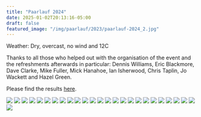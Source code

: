 ```yaml
---
title: "Paarlauf 2024"
date: 2025-01-02T20:13:16-05:00
draft: false
featured_image: "/img/paarlauf/2023/paarlauf-2024_2.jpg"
---
```


Weather: Dry, overcast, no wind and 12C

Thanks to all those who helped out with the organisation of the event and the refreshments afterwards in particular: 
Dennis Williams, Eric Blackmore, Dave Clarke, Mike Fuller, Mick Hanahoe, Ian Isherwood, Chris Taplin, Jo Wackett and Hazel Green.

Please find the results [here](https://www.lauristonrunners.club/paarlauf/).

![](https://www.lauristonrunners.club/img/paarlauf/2024/paarlauf-2024_1.jpg)
![](https://www.lauristonrunners.club/img/paarlauf/2024/paarlauf-2024_3.jpg)
![](https://www.lauristonrunners.club/img/paarlauf/2024/paarlauf-2024_4.jpg)
![](https://www.lauristonrunners.club/img/paarlauf/2024/paarlauf-2024_5.jpg)
![](https://www.lauristonrunners.club/img/paarlauf/2024/paarlauf-2024_6.jpg)
![](https://www.lauristonrunners.club/img/paarlauf/2024/paarlauf-2024_8.jpg)
![](https://www.lauristonrunners.club/img/paarlauf/2024/paarlauf-2024_9.jpg)
![](https://www.lauristonrunners.club/img/paarlauf/2024/paarlauf-2024_10.jpg)
![](https://www.lauristonrunners.club/img/paarlauf/2024/paarlauf-2024_11.jpg)
![](https://www.lauristonrunners.club/img/paarlauf/2024/paarlauf-2024_12.jpg)
![](https://www.lauristonrunners.club/img/paarlauf/2024/paarlauf-2024_13.jpg)
![](https://www.lauristonrunners.club/img/paarlauf/2024/paarlauf-2024_14.jpg)
![](https://www.lauristonrunners.club/img/paarlauf/2024/paarlauf-2024_15.jpg)
![](https://www.lauristonrunners.club/img/paarlauf/2024/paarlauf-2024_16.jpg)
![](https://www.lauristonrunners.club/img/paarlauf/2024/paarlauf-2024_17.jpg)
![](https://www.lauristonrunners.club/img/paarlauf/2024/paarlauf-2024_18.jpg)
![](https://www.lauristonrunners.club/img/paarlauf/2024/paarlauf-2024_19.jpg)
![](https://www.lauristonrunners.club/img/paarlauf/2024/paarlauf-2024_20.jpg)
![](https://www.lauristonrunners.club/img/paarlauf/2024/paarlauf-2024_21.jpg)
![](https://www.lauristonrunners.club/img/paarlauf/2024/paarlauf-2024_22.jpg)
![](https://www.lauristonrunners.club/img/paarlauf/2024/paarlauf-2024_23.jpg)
![](https://www.lauristonrunners.club/img/paarlauf/2024/paarlauf-2024_24.jpg)
![](https://www.lauristonrunners.club/img/paarlauf/2024/paarlauf-2024_25.jpg)
![](https://www.lauristonrunners.club/img/paarlauf/2024/paarlauf-2024_26.jpg)
![](https://www.lauristonrunners.club/img/paarlauf/2024/paarlauf-2024_27.jpg)
![](https://www.lauristonrunners.club/img/paarlauf/2024/paarlauf-2024_28.jpg)
